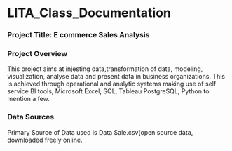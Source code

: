 # LITA_Class_Documentation

### Project Title: E commerce Sales Analysis

### Project Overview
This project aims at injesting data,transformation of data, modeling, visualization, analyse data and present data in business organizations. This is achieved through operational and analytic systems making use of self service BI tools, Microsoft Excel, SQL, Tableau PostgreSQL, Python to mention a few.

### Data Sources
Primary Source of Data used is Data Sale.csv(open source data, downloaded freely online.
